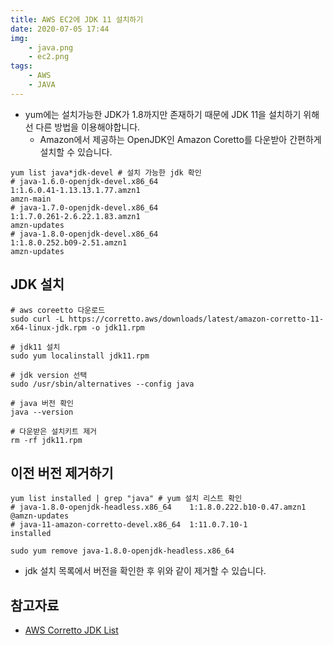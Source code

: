 ```yaml
---
title: AWS EC2에 JDK 11 설치하기
date: 2020-07-05 17:44
img: 
    - java.png
    - ec2.png
tags: 
    - AWS
    - JAVA
---
```


- yum에는 설치가능한 JDK가 1.8까지만 존재하기 때문에 JDK 11을 설치하기 위해선 다른 방법을 이용해야합니다.
    - Amazon에서 제공하는 OpenJDK인 Amazon Coretto를 다운받아 간편하게 설치할 수 있습니다. 

```shell script
yum list java*jdk-devel # 설치 가능한 jdk 확인
# java-1.6.0-openjdk-devel.x86_64                                       1:1.6.0.41-1.13.13.1.77.amzn1                                       amzn-main
# java-1.7.0-openjdk-devel.x86_64                                       1:1.7.0.261-2.6.22.1.83.amzn1                                       amzn-updates
# java-1.8.0-openjdk-devel.x86_64                                       1:1.8.0.252.b09-2.51.amzn1                                          amzn-updates
```


## JDK 설치
```shell script
# aws coreetto 다운로드
sudo curl -L https://corretto.aws/downloads/latest/amazon-corretto-11-x64-linux-jdk.rpm -o jdk11.rpm

# jdk11 설치
sudo yum localinstall jdk11.rpm

# jdk version 선택
sudo /usr/sbin/alternatives --config java

# java 버전 확인
java --version

# 다운받은 설치키트 제거
rm -rf jdk11.rpm
```

## 이전 버전 제거하기
```shell script
yum list installed | grep "java" # yum 설치 리스트 확인
# java-1.8.0-openjdk-headless.x86_64    1:1.8.0.222.b10-0.47.amzn1   @amzn-updates
# java-11-amazon-corretto-devel.x86_64  1:11.0.7.10-1                installed

sudo yum remove java-1.8.0-openjdk-headless.x86_64 
```
- jdk 설치 목록에서 버전을 확인한 후 위와 같이 제거할 수 있습니다.

## 참고자료
- [AWS Corretto JDK List](https://docs.aws.amazon.com/corretto/latest/corretto-11-ug/downloads-list.html)
